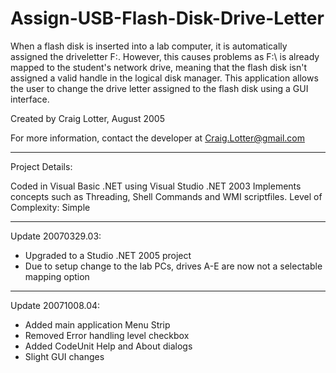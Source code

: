 Assign-USB-Flash-Disk-Drive-Letter
==================================

When a flash disk is inserted into a lab computer, it is automatically assigned the driveletter F:\. However, this causes problems as F:\ is already mapped to the student's network drive, meaning that the flash disk isn't assigned a valid handle in the logical disk manager. This application allows the user to change the drive letter assigned to the flash disk using a GUI interface.

Created by Craig Lotter, August 2005

For more information, contact the developer at Craig.Lotter@gmail.com

*********************************

Project Details:

Coded in Visual Basic .NET using Visual Studio .NET 2003
Implements concepts such as Threading, Shell Commands and WMI scriptfiles.
Level of Complexity: Simple

*********************************

Update 20070329.03:

- Upgraded to a Studio .NET 2005 project
- Due to setup change to the lab PCs, drives A-E are now not a selectable mapping option

*********************************

Update 20071008.04:

- Added main application Menu Strip
- Removed Error handling level checkbox
- Added CodeUnit Help and About dialogs
- Slight GUI changes
